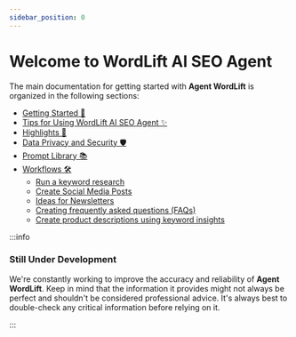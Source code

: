 ```yaml
---
sidebar_position: 0
---
```


Welcome to WordLift AI SEO Agent
====================================

The main documentation for getting started with **Agent WordLift** is organized in the following sections:

* [Getting Started 🚀](getting-started.md)
* [Tips for Using WordLift AI SEO Agent ✨](tips.md)
* [Highlights 💫](highlights.md)
* [Data Privacy and Security 🛡️](data-privacy-and-security.md)
* [Prompt Library 📚](prompt-reference.md)
* [Workflows 🛠️](workflows.md)
  * [Run a keyword research](./workflows/keyword-discovery.md)
  * [Create Social Media Posts](./workflows/create-social-media-posts.md)
  * [Ideas for Newsletters](./workflows/ideas-for-newsletters.md)
  * [Creating frequently asked questions (FAQs)](./workflows/faq.md)
  * [Create product descriptions using keyword insights](./workflows/create-product-description.md)

:::info

### Still Under Development

We're constantly working to improve the accuracy and reliability of **Agent WordLift**.  Keep in mind that the information it provides might not always be perfect and shouldn't be considered professional advice.  It's always best to double-check any critical information before relying on it.

:::